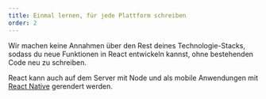 ```yaml
---
title: Einmal lernen, für jede Plattform schreiben
order: 2
---
```


Wir machen keine Annahmen über den Rest deines Technologie-Stacks, sodass du neue Funktionen in React entwickeln kannst, ohne bestehenden Code neu zu schreiben.

React kann auch auf dem Server mit Node und als mobile Anwendungen mit [React Native](https://facebook.github.io/react-native/) gerendert werden.


